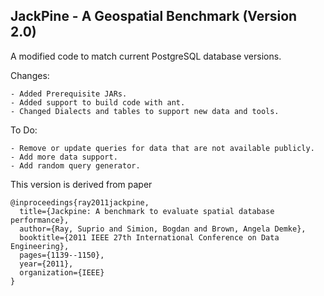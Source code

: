 ## JackPine - A Geospatial Benchmark (Version 2.0)

A modified code to match current PostgreSQL database versions.

Changes:
```
- Added Prerequisite JARs.
- Added support to build code with ant.
- Changed Dialects and tables to support new data and tools.
```

To Do:
```
- Remove or update queries for data that are not available publicly.
- Add more data support.
- Add random query generator.
```

This version is derived from paper
```
@inproceedings{ray2011jackpine,
  title={Jackpine: A benchmark to evaluate spatial database performance},
  author={Ray, Suprio and Simion, Bogdan and Brown, Angela Demke},
  booktitle={2011 IEEE 27th International Conference on Data Engineering},
  pages={1139--1150},
  year={2011},
  organization={IEEE}
}
```
